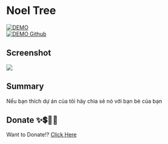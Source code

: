 # Noel Tree

<div>
    <a href="https://codepen.io/truongvy-06/pen/zYLvGaK" target="blank"><img align="center" src="https://img.shields.io/badge/DEMO-006fff?style=for-the-badge&logo=codepen&logoColor=white" alt="DEMO"/></a>
    <div>
    <a href="https://truongvy-06.github.io/noel-2/" target="blank"><img align="center" src="https://img.shields.io/badge/DEMO Github-000000?style=for-the-badge&logo=github&logoColor=white" alt="DEMO Github"/></a>

## Screenshot

![](https://i.imgur.com/yQ0hRK3.png)

## Summary

Nếu bạn thích dự án của tôi hãy chia sẻ nó với bạn bè của bạn
## Donate ✨💲🤝💖
Want to Donate!? [Click Here](https://github.com/truongvy-06/truongvy-06/blob/7cf22a1eeb7c00742740d743fb8d2ee6eb607156/DONATE.md) 
